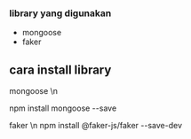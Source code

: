 ### library yang digunakan 
- mongoose
- faker


## cara install library 

mongoose \n

npm install mongoose --save

faker \n
npm install @faker-js/faker --save-dev
